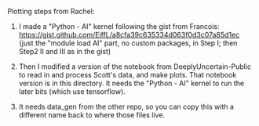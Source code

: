 Plotting steps from Rachel:

1. I made a "Python - AI" kernel following the gist from Francois: https://gist.github.com/EiffL/a8cfa39c635334d063f0d3c07a85d1ec (just the "module load AI" part, no custom packages, in Step I; then Step2 II and III as in the gist)

2. Then I modified a version of the notebook from DeeplyUncertain-Public to read in and process Scott's data, and make plots.  That notebook version is in this directory.  It needs the "Python - AI" kernel to run the later bits (which use tensorflow).

3. It needs data_gen from the other repo, so you can copy this with a different name back to where those files live.
